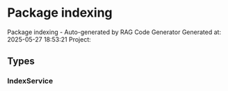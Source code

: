 # Package indexing

Package indexing - Auto-generated by RAG Code Generator
Generated at: 2025-05-27 18:53:21
Project:


## Types

### IndexService

